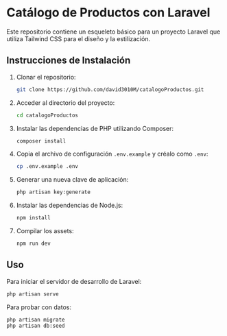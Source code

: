 # Catálogo de Productos con Laravel

Este repositorio contiene un esqueleto básico para un proyecto Laravel que utiliza Tailwind CSS para el diseño y la estilización.

## Instrucciones de Instalación

1. Clonar el repositorio:

    ```bash
    git clone https://github.com/david3010M/catalogoProductos.git
    ```

2. Acceder al directorio del proyecto:

    ```bash
    cd catalogoProductos
    ```

3. Instalar las dependencias de PHP utilizando Composer:

    ```bash
    composer install
    ```

4. Copia el archivo de configuración `.env.example` y créalo como `.env`:

    ```bash
    cp .env.example .env
    ```

5. Generar una nueva clave de aplicación:

    ```bash
    php artisan key:generate
    ```

6. Instalar las dependencias de Node.js:

    ```bash
    npm install
    ```

7. Compilar los assets:

    ```bash
    npm run dev
    ```

## Uso

Para iniciar el servidor de desarrollo de Laravel:

```bash
php artisan serve
```

Para probar con datos:

```bash
php artisan migrate
php artisan db:seed
```
